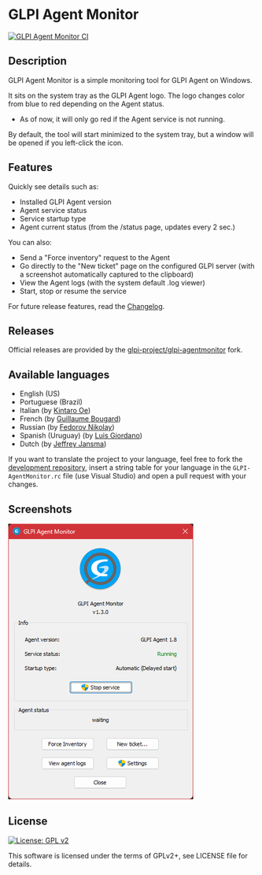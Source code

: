 # GLPI Agent Monitor

[![GLPI Agent Monitor CI](https://github.com/redddcyclone/glpi-agentmonitor/actions/workflows/glpi-agentmonitor-ci.yml/badge.svg)](https://github.com/redddcyclone/glpi-agentmonitor/actions/workflows/glpi-agentmonitor-ci.yml)

## Description

GLPI Agent Monitor is a simple monitoring tool for GLPI Agent on Windows.

It sits on the system tray as the GLPI Agent logo. The logo changes color
from blue to red depending on the Agent status.
 - As of now, it will only go red if the Agent service is not running.

By default, the tool will start minimized to the system tray, but a
window will be opened if you left-click the icon.

## Features

Quickly see details such as:
 - Installed GLPI Agent version
 - Agent service status
 - Service startup type
 - Agent current status (from the /status page, updates every 2 sec.)

You can also:
  - Send a "Force inventory" request to the Agent
  - Go directly to the "New ticket" page on the configured GLPI server (with a screenshot automatically captured to the clipboard)
  - View the Agent logs (with the system default .log viewer)
  - Start, stop or resume the service

For future release features, read the [Changelog](CHANGES).

## Releases

Official releases are provided by the [glpi-project/glpi-agentmonitor](https://github.com/glpi-project/glpi-agentmonitor) fork.

## Available languages

 - English (US)
 - Portuguese (Brazil)
 - Italian (by [Kintaro Oe](https://github.com/kintaro1981))
 - French (by [Guillaume Bougard](https://github.com/g-bougard))
 - Russian (by [Fedorov Nikolay](https://github.com/kofe88))
 - Spanish (Uruguay) (by [Luis Giordano](https://github.com/Iruxos))
 - Dutch (by [Jeffrey Jansma](https://github.com/perplexityjeff))

If you want to translate the project to your language, feel free to fork the [development repository](https://github.com/redddcyclone/glpi-agentmonitor), insert a string table for your language in the `GLPI-AgentMonitor.rc` file (use Visual Studio) and open a pull request with your changes.

## Screenshots

![Screenshot](screenshot.png)

## License

[![License: GPL v2](https://img.shields.io/badge/License-GPL%20v2-blue.svg)](https://www.gnu.org/licenses/old-licenses/gpl-2.0.en.html)

This software is licensed under the terms of GPLv2+, see LICENSE file for
details.
